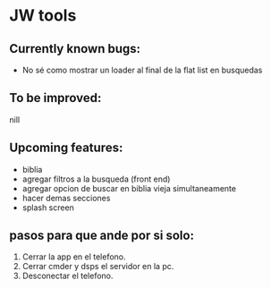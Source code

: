 # JW tools

## Currently known bugs:

- No sé como mostrar un loader al final de la flat list en busquedas

## To be improved:

nill

## Upcoming features:

- biblia
- agregar filtros a la busqueda (front end)
- agregar opcion de buscar en biblia vieja simultaneamente
- hacer demas secciones
- splash screen

## pasos para que ande por si solo:

1. Cerrar la app en el telefono.
2. Cerrar cmder y dsps el servidor en la pc.
3. Desconectar el telefono.
